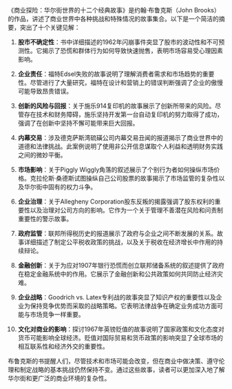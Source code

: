 《商业探险：华尔街世界的十二个经典故事》是约翰·布鲁克斯（John Brooks）的作品，讲述了商业世界中各种挑战和特殊情况的故事集合。以下是一个简洁的摘要，突出了十个关键见解：

1. **股市不确定性**：书中详细描述的1962年闪崩事件突显了股市的波动性和不可预测性。它揭示了恐慌和群体行为如何导致快速抛售，表明市场容易受心理因素影响。

2. **企业责任**：福特Edsel失败的故事说明了理解消费者需求和市场趋势的重要性。尽管进行了大量研究，福特在设计和营销上的错误判断强调了企业的傲慢可能导致昂贵错误。

3. **创新的风险与回报**：关于施乐914复印机的故事展示了创新所带来的风险。尽管存在技术和财务障碍，施乐坚持开发第一台自动复印机的努力取得了成功，强调了在创新中坚持不懈可能带来巨大回报。

4. **内幕交易**：涉及德克萨斯湾硫磺公司内幕交易丑闻的报道揭示了商业世界中的道德和法律挑战。此案例说明了使用非公开信息谋取个人利益和透明财务实践之间的微妙平衡。

5. **市场影响**：关于Piggly Wiggly角落的叙述展示了个别行为者如何操纵市场价格。克拉伦斯·桑德斯试图操纵自己公司股票的故事揭示了市场监管的复杂性以及华尔街中固有的权力斗争。

6. **企业治理**：关于Allegheny Corporation股东反叛的揭露强调了股东权利的重要性以及治理对公司方向的影响。它作为一个关于管理不善潜在风险和问责制重要性的警示故事。

7. **政府监管**：联邦所得税历史的报道展示了政府与企业之间不断发展的关系。故事详细描述了制定公平税收政策的挑战，以及关于税收在经济增长中作用的持续辩论。

8. **金融创新**：关于为应对1907年银行恐慌而创立联邦储备系统的叙述提供了政府在稳定金融系统中的作用。它展示了金融创新和公共政策如何共同防止经济灾难。

9. **企业战略**：Goodrich vs. Latex专利战的故事突显了知识产权的重要性以及企业为保持竞争优势而采取的战略策略。它表明法律战争在确定业务成功方面可能与市场竞争一样重要。

10. **文化对商业的影响**：探讨1967年英镑贬值的故事说明了国家政策和文化态度对货币可能影响全球经济。贬值对国际贸易和货币政策的影响突显了全球市场的相互联系性和经济外交的重要性。

布鲁克斯的书提醒人们，尽管技术和市场可能会改变，但在商业中做决策、遵守伦理和制定战略的基本挑战仍然保持不变。通过这些故事，读者可以更加深入地了解华尔街和更广泛的商业环境的复杂性。